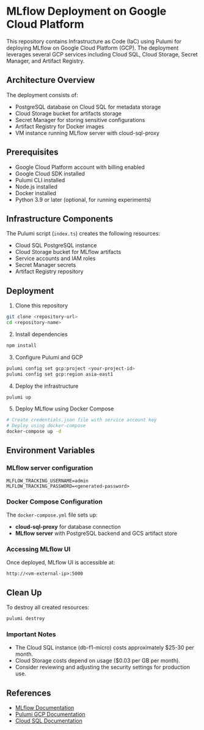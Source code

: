 # MLflow Deployment on Google Cloud Platform

This repository contains Infrastructure as Code (IaC) using Pulumi for deploying MLflow on Google Cloud Platform (GCP). The deployment leverages several GCP services including Cloud SQL, Cloud Storage, Secret Manager, and Artifact Registry.

## Architecture Overview

The deployment consists of:
- PostgreSQL database on Cloud SQL for metadata storage
- Cloud Storage bucket for artifacts storage
- Secret Manager for storing sensitive configurations
- Artifact Registry for Docker images
- VM instance running MLflow server with cloud-sql-proxy

## Prerequisites

- Google Cloud Platform account with billing enabled
- Google Cloud SDK installed
- Pulumi CLI installed
- Node.js installed
- Docker installed
- Python 3.9 or later (optional, for running experiments)

## Infrastructure Components

The Pulumi script (`index.ts`) creates the following resources:
- Cloud SQL PostgreSQL instance
- Cloud Storage bucket for MLflow artifacts
- Service accounts and IAM roles
- Secret Manager secrets
- Artifact Registry repository

## Deployment

1. Clone this repository
```bash
git clone <repository-url>
cd <repository-name>
```
2. Install dependencies

```bash
npm install
```

3. Configure Pulumi and GCP

```bash
pulumi config set gcp:project <your-project-id>
pulumi config set gcp:region asia-east1
```

4. Deploy the infrastructure

```bash
pulumi up
```

5. Deploy MLflow using Docker Compose

```bash
# Create credentials.json file with service account key
# Deploy using docker-compose
docker-compose up -d
```

## Environment Variables

### MLflow server configuration

```plaintext
MLFLOW_TRACKING_USERNAME=admin
MLFLOW_TRACKING_PASSWORD=<generated-password>
```

### Docker Compose Configuration

The `docker-compose.yml` file sets up:

- **cloud-sql-proxy** for database connection
- **MLflow server** with PostgreSQL backend and GCS artifact store

### Accessing MLflow UI

Once deployed, MLflow UI is accessible at:

```plaintext
http://<vm-external-ip>:5000
```

## Clean Up

To destroy all created resources:

```bash
pulumi destroy
```

### Important Notes

- The Cloud SQL instance (db-f1-micro) costs approximately $25-30 per month.
- Cloud Storage costs depend on usage ($0.03 per GB per month).
- Consider reviewing and adjusting the security settings for production use.

## References

- [MLflow Documentation](https://www.mlflow.org/docs/latest/index.html)
- [Pulumi GCP Documentation](https://www.pulumi.com/docs/intro/cloud-providers/gcp/)
- [Cloud SQL Documentation](https://cloud.google.com/sql/docs)
